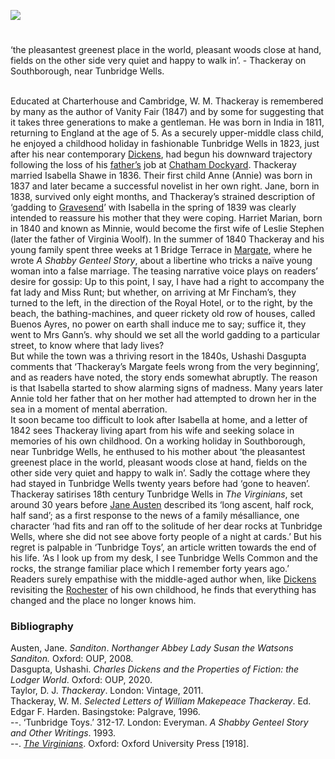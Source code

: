 <a href="https://dev.visual-essays.app"><img src="https://dev-visual-essays.netlify.app/images/ve-button.png"></a>
<param ve-config title="William Makepeace Thackeray (1811-1863)" author="Professor Carolyn Oulton" layout="vtl" 
banner="/images/banners/19c.jpg">

#

‘the pleasantest greenest place in the world, pleasant woods close at hand, fields on the other side very quiet and happy to walk in’. - Thackeray on Southborough, near Tunbridge Wells.
<br><br>

Educated at Charterhouse and Cambridge, W. M. Thackeray is remembered by many as the author of Vanity Fair (1847) and by some for suggesting that it takes three generations to make a gentleman. He was born in India in 1811, returning to England at the age of 5. As a securely upper-middle class child, he enjoyed a childhood holiday in fashionable Tunbridge Wells in 1823,  just after his near contemporary [Dickens](/dickens), had begun his downward trajectory following the loss of his [father’s](/dickens/dickens-chatham) job at [Chatham Dockyard](/19c/19c-chatham-dockyard).
Thackeray married Isabella Shawe in 1836. Their first child Anne (Annie) was born in 1837 and later became a successful novelist in her own right. Jane, born in 1838, survived only eight months, and Thackeray’s strained description of ‘gadding to [Gravesend](/19c/19c-gravesend)’  with Isabella in the spring of 1839 was clearly intended to reassure his mother that they were coping. Harriet Marian, born in 1840 and known as Minnie, would become the first wife of Leslie Stephen (later the father of Virginia Woolf).
In the summer of 1840 Thackeray and his young family spent three weeks at 1 Bridge Terrace in [Margate](/19c/19c-margate),  where he wrote _A Shabby Genteel Story_, about a libertine who tricks a naïve young woman into a false marriage. The teasing narrative voice plays on readers’ desire for gossip:
Up to this point, I say, I have had a right to accompany the fat lady and Miss Runt; but whether, on arriving at Mr Fincham’s, they turned to the left, in the direction of the Royal Hotel, or to the right, by the beach, the bathing-machines, and queer rickety old row of houses, called Buenos Ayres, no power on earth shall induce me to say; suffice it, they went to Mrs Gann’s. why should we set all the world gadding to a particular street, to know where that lady lives?  
But while the town was a thriving resort in the 1840s, Ushashi Dasgupta comments that ‘Thackeray’s Margate feels wrong from the very beginning’,  and as readers have noted, the story ends somewhat abruptly. The reason is that Isabella started to show alarming signs of madness. Many years later Annie told her father that on her mother had attempted to drown her in the sea in a moment of mental aberration.  
It soon became too difficult to look after Isabella at home, and a letter of 1842 sees Thackeray living apart from his wife and seeking solace in memories of his own childhood. On a working holiday in Southborough, near Tunbridge Wells, he enthused to his mother about ‘the pleasantest greenest place in the world, pleasant woods close at hand, fields on the other side very quiet and happy to walk in’. Sadly the cottage where they had stayed in Tunbridge Wells twenty years before had ‘gone to heaven’.  
Thackeray satirises 18th century Tunbridge Wells in _The Virginians_, set around 30 years before [Jane Austen](/austen/austen-tunbridge-wells) described its ‘long ascent, half rock, half sand’;  as a first response to the news of a family mésalliance, one character ‘had fits and ran off to the solitude of her dear rocks at Tunbridge Wells, where she did not see above forty people of a night at cards.’  But his regret is palpable in ‘Tunbridge Toys’, an article written towards the end of his life. ‘As I look up from my desk, I see Tunbridge Wells Common and the rocks, the strange familiar place which I remember forty years ago.’  Readers surely empathise with  the middle-aged author when, like [Dickens](/dickens) revisiting the [Rochester](/dickens/dickens-medway) of his own childhood, he finds that everything has changed and the place no longer knows him.

### Bibliography 
Austen, Jane. _Sanditon_. _Northanger Abbey Lady Susan the Watsons Sanditon._ Oxford: OUP, 2008.   
Dasgupta, Ushashi. _Charles Dickens and the Properties of Fiction: the Lodger World_. Oxford: OUP, 2020.   
Taylor, D. J. _Thackeray_. London: Vintage, 2011.   
Thackeray, W. M. _Selected Letters of William Makepeace Thackeray_. Ed. Edgar F. Harden. Basingstoke: Palgrave, 1996.   
--. ‘Tunbridge Toys.’ 312-17. London: Everyman. _A Shabby Genteel Story and Other Writings_. 1993.   
--. [_The Virginians_](https://archive.org/details/in.ernet.dli.2015.207951/mode/2up?q=%22had+fits+and+ran+off+to+the+solitude+of+her%22). Oxford: Oxford University Press [1918].
